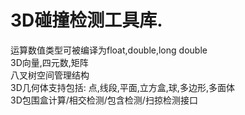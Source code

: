 # 3D碰撞检测工具库.  
  
运算数值类型可被编译为float,double,long double  
3D向量,四元数,矩阵  
八叉树空间管理结构  
3D几何体支持包括: 点,线段,平面,立方盒,球,多边形,多面体  
3D包围盒计算/相交检测/包含检测/扫掠检测接口  
